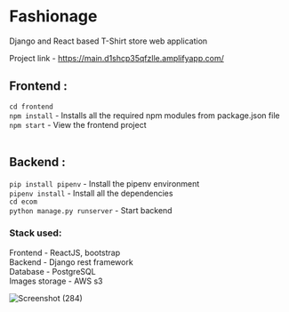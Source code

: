 # Fashionage
Django and React based T-Shirt store web application

Project link - https://main.d1shcp35qfzlle.amplifyapp.com/

## Frontend : <br />
`cd frontend` <br />
`npm install` - Installs all the required npm modules from package.json file <br />
`npm start` - View the frontend project <br />
<br />

## Backend : <br />
`pip install pipenv` - Install the pipenv environment <br />
`pipenv install` - Install all the dependencies <br />
`cd ecom` <br />
`python manage.py runserver` - Start backend
<br />

### Stack used: <br />
Frontend - ReactJS, bootstrap <br />
Backend - Django rest framework<br />
Database - PostgreSQL<br />
Images storage - AWS s3

![Screenshot (284)](https://user-images.githubusercontent.com/65223389/133486892-0a738d80-232e-452f-84f5-a4bb9abe5c36.png)


